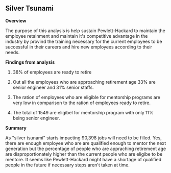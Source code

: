 ## Silver Tsunami

**Overview**

The purpose of this analysis is help sustain Pewlett-Hackard to maintain the employee retainment and maintain it's competitive advantage in the industry by provind the training necessary for the current employees to be successful in their careers and hire new employees according to their needs.

**Findings from analysis**

1) 38% of employees are ready to retire

2) Out all the employees who are approaching retirement age 33% are senior engineer and 31% senior staffs.

3) The ration of employees who are eligible for mentorship programs are very low in comparison to the ration of employees ready to retire.

4) The total of 1549 are eligibel for mentorship program with only 11% being senior engineer.

**Summary**

As "silver tsunami" starts impacting 90,398 jobs will need to be filled. Yes, there are enough employee who are are qualified enough to mentor the next generation but the percentage of people who are appraching retirement age are disproportionately higher than the current people who are eligibe to be mentore. It seems like Pewlett-Hackard might have a shortage of qualified people in the future if necessary steps aren't taken at time.
